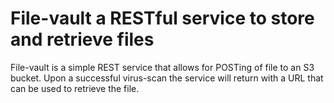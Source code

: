 # File-vault a RESTful service to store and retrieve files

File-vault is a simple REST service that allows for POSTing of file to an S3 bucket. Upon a successful virus-scan the service will return with a URL that can be used to retrieve the file.

